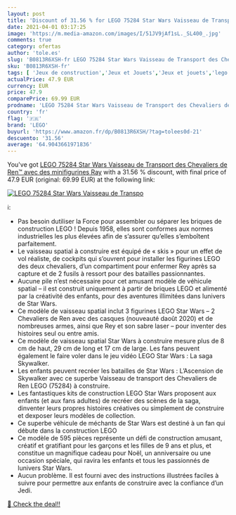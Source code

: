 ```yaml
---
layout: post
title: 'Discount of 31.56 % for LEGO 75284 Star Wars Vaisseau de Transpo'
date: 2021-04-01 03:17:25
image: 'https://m.media-amazon.com/images/I/51JV9jAf1sL._SL400_.jpg'
comments: true
category: ofertas
author: 'tole.es'
slug: 'B0813R6XSH-fr LEGO 75284 Star Wars Vaisseau de Transport des Chevaliers...'
sku: 'B0813R6XSH-fr'
tags: [ 'Jeux de construction','Jeux et Jouets','Jeux et jouets','lego', ]
actualPrice: 47.9 EUR
currency: EUR
price: 47.9
comparePrice: 69.99 EUR
prodname: 'LEGO 75284 Star Wars Vaisseau de Transport des Chevaliers de Ren™ avec des minifigurines Ray'
country: 'fr'
flag: '🇫🇷'
brand: 'LEGO'
buyurl: 'https://www.amazon.fr/dp/B0813R6XSH/?tag=tolees0d-21'
descuento: '31.56'
average: '64.9043661971836'
---
```


You've got [LEGO 75284 Star Wars Vaisseau de Transport des Chevaliers de Ren™ avec des minifigurines Ray](https://www.amazon.fr/dp/B0813R6XSH/?tag=tolees0d-21) with a  31.56 % discount, with final price of 47.9 EUR (original: 69.99 EUR) at the following link:

[![LEGO 75284 Star Wars Vaisseau de Transpo](https://m.media-amazon.com/images/I/51JV9jAf1sL._SL400_.jpg)](https://www.amazon.fr/dp/B0813R6XSH/?tag=tolees0d-21)

ℹ️:

- Pas besoin dutiliser la Force pour assembler ou séparer les briques de construction LEGO ! Depuis 1958, elles sont conformes aux normes industrielles les plus élevées afin de s’assurer qu’elles s’emboîtent parfaitement.
- Le vaisseau spatial à construire est équipé de « skis » pour un effet de vol réaliste, de cockpits qui s’ouvrent pour installer les figurines LEGO des deux chevaliers, d’un compartiment pour enfermer Rey après sa capture et de 2 fusils à ressort pour des batailles passionnantes.
- Aucune pile n’est nécessaire pour cet amusant modèle de véhicule spatial – il est construit uniquement à partir de briques LEGO et alimenté par la créativité des enfants, pour des aventures illimitées dans lunivers de Star Wars.
- Ce modèle de vaisseau spatial inclut 3 figurines LEGO Star Wars – 2 Chevaliers de Ren avec des casques (nouveauté daoût 2020) et de nombreuses armes, ainsi que Rey et son sabre laser – pour inventer des histoires seul ou entre amis.
- Ce modèle de vaisseau spatial Star Wars à construire mesure plus de 8 cm de haut, 29 cm de long et 17 cm de large. Les fans peuvent également le faire voler dans le jeu vidéo LEGO Star Wars : La saga Skywalker.
- Les enfants peuvent recréer les batailles de Star Wars : L’Ascension de Skywalker avec ce superbe Vaisseau de transport des Chevaliers de Ren LEGO (75284) à construire.
- Les fantastiques kits de construction LEGO Star Wars proposent aux enfants (et aux fans adultes) de recréer des scènes de la saga, dinventer leurs propres histoires créatives ou simplement de construire et dexposer leurs modèles de collection.
- Ce superbe véhicule de méchants de Star Wars est destiné à un fan qui débute dans la construction LEGO
- Ce modèle de 595 pièces représente un défi de construction amusant, créatif et gratifiant pour les garçons et les filles de 9 ans et plus, et constitue un magnifique cadeau pour Noël, un anniversaire ou une occasion spéciale, qui ravira les enfants et tous les passionnés de lunivers Star Wars.
- Aucun problème. Il est fourni avec des instructions illustrées faciles à suivre pour permettre aux enfants de construire avec la confiance d’un Jedi.

[🛒 Check the deal!!](https://www.amazon.fr/dp/B0813R6XSH/?tag=tolees0d-21)
